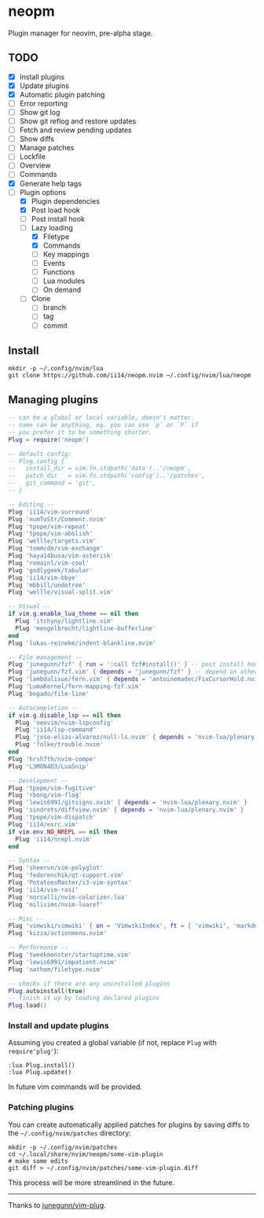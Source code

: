 # neopm

Plugin manager for neovim, pre-alpha stage.

## TODO

- [X] Install plugins
- [X] Update plugins
- [X] Automatic plugin patching
- [ ] Error reporting
- [ ] Show git log
- [ ] Show git reflog and restore updates
- [ ] Fetch and review pending updates
- [ ] Show diffs
- [ ] Manage patches
- [ ] Lockfile
- [ ] Overview
- [ ] Commands
- [X] Generate help tags
- [ ] Plugin options
  - [X] Plugin dependencies
  - [X] Post load hook
  - [ ] Post install hook
  - [ ] Lazy loading
    - [X] Filetype
    - [X] Commands
    - [ ] Key mappings
    - [ ] Events
    - [ ] Functions
    - [ ] Lua modules
    - [ ] On demand
  - [ ] Clone
    - [ ] branch
    - [ ] tag
    - [ ] commit

## Install

```
mkdir -p ~/.config/nvim/lua
git clone https://github.com/ii14/neopm.nvim ~/.config/nvim/lua/neopm
```

## Managing plugins

```lua
-- can be a global or local variable, doesn't matter.
-- name can be anything, eg. you can use `p` or `P` if
-- you prefer it to be something shorter.
Plug = require('neopm')

-- default config:
-- Plug.config {
--   install_dir = vim.fn.stdpath('data')..'/neopm',
--   patch_dir   = vim.fn.stdpath('config')..'/patches',
--   git_command = 'git',
-- }

-- Editing --
Plug 'ii14/vim-surround'
Plug 'numToStr/Comment.nvim'
Plug 'tpope/vim-repeat'
Plug 'tpope/vim-abolish'
Plug 'wellle/targets.vim'
Plug 'tommcdo/vim-exchange'
Plug 'haya14busa/vim-asterisk'
Plug 'romainl/vim-cool'
Plug 'godlygeek/tabular'
Plug 'ii14/vim-bbye'
Plug 'mbbill/undotree'
Plug 'wellle/visual-split.vim'

-- Visual --
if vim.g.enable_lua_theme == nil then
  Plug 'itchyny/lightline.vim'
  Plug 'mengelbrecht/lightline-bufferline'
end
Plug 'lukas-reineke/indent-blankline.nvim'

-- File management --
Plug 'junegunn/fzf' { run = ':call fzf#install()' } -- post install hook, not implemented
Plug 'junegunn/fzf.vim' { depends = 'junegunn/fzf' } -- depend on other plugin
Plug 'lambdalisue/fern.vim' { depends = 'antoinemadec/FixCursorHold.nvim' }
Plug 'LumaKernel/fern-mapping-fzf.vim'
Plug 'bogado/file-line'

-- Autocompletion --
if vim.g.disable_lsp == nil then
  Plug 'neovim/nvim-lspconfig'
  Plug 'ii14/lsp-command'
  Plug 'jose-elias-alvarez/null-ls.nvim' { depends = 'nvim-lua/plenary.nvim' }
  Plug 'folke/trouble.nvim'
end
Plug 'hrsh7th/nvim-compe'
Plug 'L3MON4D3/LuaSnip'

-- Development --
Plug 'tpope/vim-fugitive'
Plug 'rbong/vim-flog'
Plug 'lewis6991/gitsigns.nvim' { depends = 'nvim-lua/plenary.nvim' }
Plug 'sindrets/diffview.nvim' { depends = 'nvim-lua/plenary.nvim' }
Plug 'tpope/vim-dispatch'
Plug 'ii14/exrc.vim'
if vim.env.NO_NREPL == nil then
  Plug 'ii14/nrepl.nvim'
end

-- Syntax --
Plug 'sheerun/vim-polyglot'
Plug 'fedorenchik/qt-support.vim'
Plug 'PotatoesMaster/i3-vim-syntax'
Plug 'ii14/vim-rasi'
Plug 'norcalli/nvim-colorizer.lua'
Plug 'milisims/nvim-luaref'

-- Misc --
Plug 'vimwiki/vimwiki' { on = 'VimwikiIndex', ft = { 'vimwiki', 'markdown' } }
Plug 'kizza/actionmenu.nvim'

-- Performance --
Plug 'tweekmonster/startuptime.vim'
Plug 'lewis6991/impatient.nvim'
Plug 'nathom/filetype.nvim'

-- checks if there are any uninstalled plugins
Plug.autoinstall(true)
-- finish it up by loading declared plugins
Plug.load()
```

### Install and update plugins

Assuming you created a global variable (if not, replace `Plug` with `require'plug'`):

```
:lua Plug.install()
:lua Plug.update()
```

In future vim commands will be provided.

### Patching plugins

You can create automatically applied patches for plugins by saving diffs
to the `~/.config/nvim/patches` directory:

```
mkdir -p ~/.config/nvim/patches
cd ~/.local/share/nvim/neopm/some-vim-plugin
# make some edits
git diff > ~/.config/nvim/patches/some-vim-plugin.diff
```

This process will be more streamlined in the future.

---

Thanks to [junegunn/vim-plug](https://github.com/junegunn/vim-plug).
